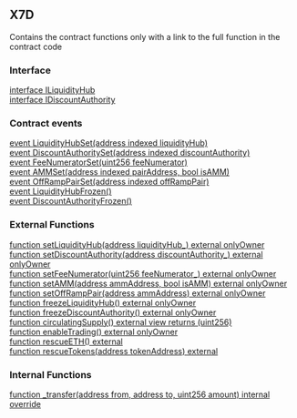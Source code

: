 ## X7D

Contains the contract functions only with a link to the full function in the contract code

### Interface

[interface ILiquidityHub](/contracts/contract-source-code/X7DAO.sol#L265)\
[interface IDiscountAuthority](/contracts/contract-source-code/X7DAO.sol#L269)

### Contract events

[event LiquidityHubSet(address indexed liquidityHub)](/contracts/contract-source-code/X7DAO.sol#L293)\
[event DiscountAuthoritySet(address indexed discountAuthority)](/contracts/contract-source-code/X7DAO.sol#L294)\
[event FeeNumeratorSet(uint256 feeNumerator)](/contracts/contract-source-code/X7DAO.sol#L295)\
[event AMMSet(address indexed pairAddress, bool isAMM)](/contracts/contract-source-code/X7DAO.sol#L296)\
[event OffRampPairSet(address indexed offRampPair)](/contracts/contract-source-code/X7DAO.sol#L297)\
[event LiquidityHubFrozen()](/contracts/contract-source-code/X7DAO.sol#L298)\
[event DiscountAuthorityFrozen()](/contracts/contract-source-code/X7DAO.sol#L299)

### External Functions

[function setLiquidityHub(address liquidityHub\_) external onlyOwner](/contracts/contract-source-code/X7DAO.sol#L311)\
[function setDiscountAuthority(address discountAuthority\_) external onlyOwner](/contracts/contract-source-code/X7DAO.sol#L317)\
[function setFeeNumerator(uint256 feeNumerator\_) external onlyOwner](/contracts/contract-source-code/X7DAO.sol#L323)\
[function setAMM(address ammAddress, bool isAMM) external onlyOwner](/contracts/contract-source-code/X7DAO.sol#L329)\
[function setOffRampPair(address ammAddress) external onlyOwner](/contracts/contract-source-code/X7DAO.sol#L334)\
[function freezeLiquidityHub() external onlyOwner](/contracts/contract-source-code/X7DAO.sol#L339)\
[function freezeDiscountAuthority() external onlyOwner](/contracts/contract-source-code/X7DAO.sol#L345)\
[function circulatingSupply() external view returns (uint256)](/contracts/contract-source-code/X7DAO.sol#L351)\
[function enableTrading() external onlyOwner](/contracts/contract-source-code/X7DAO.sol#L355)\
[function rescueETH() external](/contracts/contract-source-code/X7DAO.sol#L408)\
[function rescueTokens(address tokenAddress) external](/contracts/contract-source-code/X7DAO.sol#L413)

### Internal Functions

[function \_transfer(address from, address to, uint256 amount) internal override](/contracts/contract-source-code/X7DAO.sol#L360)

